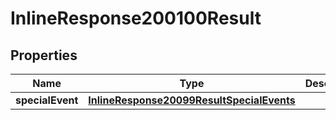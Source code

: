 # InlineResponse200100Result

## Properties
Name | Type | Description | Notes
------------ | ------------- | ------------- | -------------
**specialEvent** | [**InlineResponse20099ResultSpecialEvents**](InlineResponse20099ResultSpecialEvents.md) |  | 
